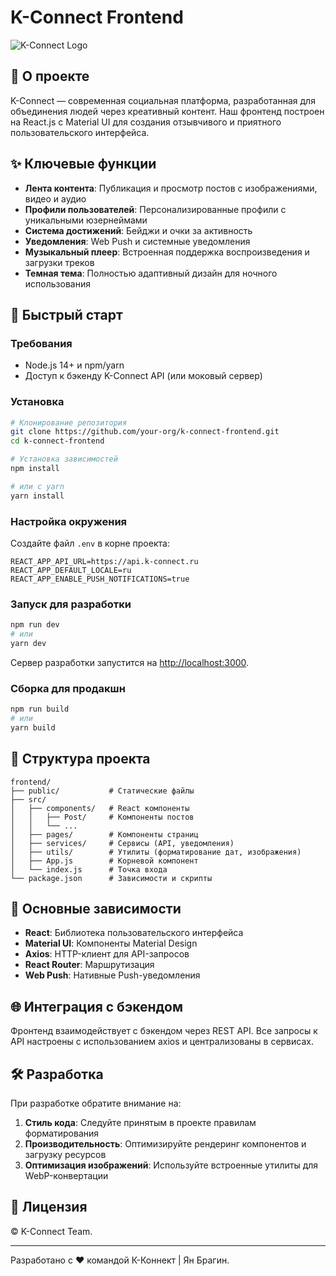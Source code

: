 # K-Connect Frontend

![K-Connect Logo](https://k-connect.ru/icon-192.png)

## 🌟 О проекте

K-Connect — современная социальная платформа, разработанная для объединения людей через креативный контент. Наш фронтенд построен на React.js с Material UI для создания отзывчивого и приятного пользовательского интерфейса.

## ✨ Ключевые функции

- **Лента контента**: Публикация и просмотр постов с изображениями, видео и аудио
- **Профили пользователей**: Персонализированные профили с уникальными юзернеймами
- **Система достижений**: Бейджи и очки за активность
- **Уведомления**: Web Push и системные уведомления
- **Музыкальный плеер**: Встроенная поддержка воспроизведения и загрузки треков
- **Темная тема**: Полностью адаптивный дизайн для ночного использования

## 🚀 Быстрый старт

### Требования

- Node.js 14+ и npm/yarn
- Доступ к бэкенду K-Connect API (или моковый сервер)

### Установка

```bash
# Клонирование репозитория
git clone https://github.com/your-org/k-connect-frontend.git
cd k-connect-frontend

# Установка зависимостей
npm install

# или с yarn
yarn install
```

### Настройка окружения

Создайте файл `.env` в корне проекта:

```
REACT_APP_API_URL=https://api.k-connect.ru
REACT_APP_DEFAULT_LOCALE=ru
REACT_APP_ENABLE_PUSH_NOTIFICATIONS=true
```

### Запуск для разработки

```bash
npm run dev
# или
yarn dev
```

Сервер разработки запустится на [http://localhost:3000](http://localhost:3000).

### Сборка для продакшн

```bash
npm run build
# или
yarn build
```

## 📁 Структура проекта

```
frontend/
├── public/           # Статические файлы
├── src/
│   ├── components/   # React компоненты
│   │   ├── Post/     # Компоненты постов
│   │   └── ...
│   ├── pages/        # Компоненты страниц
│   ├── services/     # Сервисы (API, уведомления)
│   ├── utils/        # Утилиты (форматирование дат, изображения)
│   ├── App.js        # Корневой компонент
│   └── index.js      # Точка входа
└── package.json      # Зависимости и скрипты
```

## 🔧 Основные зависимости

- **React**: Библиотека пользовательского интерфейса
- **Material UI**: Компоненты Material Design
- **Axios**: HTTP-клиент для API-запросов
- **React Router**: Маршрутизация
- **Web Push**: Нативные Push-уведомления

## 🌐 Интеграция с бэкендом

Фронтенд взаимодействует с бэкендом через REST API. Все запросы к API настроены с использованием axios и централизованы в сервисах.

## 🛠️ Разработка

При разработке обратите внимание на:

1. **Стиль кода**: Следуйте принятым в проекте правилам форматирования
2. **Производительность**: Оптимизируйте рендеринг компонентов и загрузку ресурсов
3. **Оптимизация изображений**: Используйте встроенные утилиты для WebP-конвертации

## 📄 Лицензия

© K-Connect Team. 

---

Разработано с ❤️ командой К-Коннект | Ян Брагин. 
